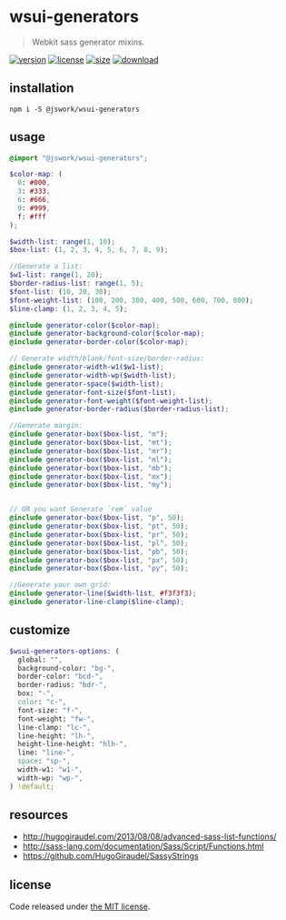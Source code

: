 # wsui-generators
> Webkit sass generator mixins.

[![version][version-image]][version-url]
[![license][license-image]][license-url]
[![size][size-image]][size-url]
[![download][download-image]][download-url]

## installation
```shell
npm i -S @jswork/wsui-generators
```

## usage
```scss
@import "@jswork/wsui-generators";

$color-map: (
  0: #000,
  3: #333,
  6: #666,
  9: #999,
  f: #fff
);

$width-list: range(1, 10);
$box-list: (1, 2, 3, 4, 5, 6, 7, 8, 9);

//Generate a list:
$w1-list: range(1, 20);
$border-radius-list: range(1, 5);
$font-list: (10, 20, 30);
$font-weight-list: (100, 200, 300, 400, 500, 600, 700, 800);
$line-clamp: (1, 2, 3, 4, 5);

@include generator-color($color-map);
@include generator-background-color($color-map);
@include generator-border-color($color-map);

// Generate width/blank/font-size/border-radius:
@include generator-width-w1($w1-list);
@include generator-width-wp($width-list);
@include generator-space($width-list);
@include generator-font-size($font-list);
@include generator-font-weight($font-weight-list);
@include generator-border-radius($border-radius-list);

//Generate margin:
@include generator-box($box-list, "m");
@include generator-box($box-list, "mt");
@include generator-box($box-list, "mr");
@include generator-box($box-list, "ml");
@include generator-box($box-list, "mb");
@include generator-box($box-list, "mx");
@include generator-box($box-list, "my");


// OR you want Generate `rem` value
@include generator-box($box-list, "p", 50);
@include generator-box($box-list, "pt", 50);
@include generator-box($box-list, "pr", 50);
@include generator-box($box-list, "pl", 50);
@include generator-box($box-list, "pb", 50);
@include generator-box($box-list, "px", 50);
@include generator-box($box-list, "py", 50);

//Generate your own grid:
@include generator-line($width-list, #f3f3f3);
@include generator-line-clamp($line-clamp);
```

## customize
```scss
$wsui-generators-options: (
  global: "",
  background-color: "bg-",
  border-color: "bcd-",
  border-radius: "bdr-",
  box: "-",
  color: "c-",
  font-size: "f-",
  font-weight: "fw-",
  line-clamp: "lc-",
  line-height: "lh-",
  height-line-height: "hlh-",
  line: "line-",
  space: "sp-",
  width-w1: "w1-",
  width-wp: "wp-",
) !default;
```

## resources
- http://hugogiraudel.com/2013/08/08/advanced-sass-list-functions/
- http://sass-lang.com/documentation/Sass/Script/Functions.html
- https://github.com/HugoGiraudel/SassyStrings

## license
Code released under [the MIT license](https://github.com/afeiship/wsui-generators/blob/master/LICENSE.txt).

[version-image]: https://img.shields.io/npm/v/@jswork/wsui-generators
[version-url]: https://npmjs.org/package/@jswork/wsui-generators

[license-image]: https://img.shields.io/npm/l/@jswork/wsui-generators
[license-url]: https://github.com/afeiship/wsui-generators/blob/master/LICENSE.txt

[size-image]: https://img.shields.io/bundlephobia/minzip/@jswork/wsui-generators
[size-url]: https://github.com/afeiship/wsui-generators/blob/master/dist/wsui-generators.min.js

[download-image]: https://img.shields.io/npm/dm/@jswork/wsui-generators
[download-url]: https://www.npmjs.com/package/@jswork/wsui-generators
